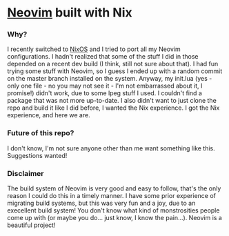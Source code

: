 # [Neovim](https://github.com/neovim/neovim/) built with Nix

### Why?
I recently switched to [NixOS](https://nixos.org/) and I tried to port all my Neovim configurations. I hadn't realized that some of the stuff I did in those depended on a recent dev build (I think, still not sure about that). I had fun trying some stuff with Neovim, so I guess I ended up with a random commit on the master branch installed on the system. Anyway, my init.lua (yes - only one file - no you may not see it - I'm not embarrassed about it, I promise!) didn't work, due to some lpeg stuff I used. I couldn't find a package that was not more up-to-date. I also didn't want to just clone the repo and build it like I did before, I wanted the Nix experience. I got the Nix experience, and here we are.

### Future of this repo?
I don't know, I'm not sure anyone other than me want something like this. Suggestions wanted!

### Disclaimer
The build system of Neovim is very good and easy to follow, that's the only reason I could do this in a timely manner. I have some prior experience of migrating build systems, but this was very fun and a joy, due to an execellent build system! You don't know what kind of monstrosities people come up with (or maybe you do... just know, I know the pain...). Neovim is a beautiful project!
